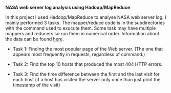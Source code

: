 **NASA web server log analysis using Hadoop/MapReduce**

  In this project I used Hadoop/MapReduce to analyse NASA web server log. I mainly performed 3 tasks. The mapper/reduce code is in the subdirectories with the command used to exucute them. Some task may have multiple mappers and reducers so run them in numerical order. Information about the data can be found [here](http://ita.ee.lbl.gov/html/contrib/NASA-HTTP.html).

* Task 1: Finding the most popular page of the Web server. (The one that appears most frequently in requests, regardless of command.)

* Task 2: Find the top 10 hosts that produced the most 404 HTTP errors.

* Task 3: Find the time difference between the first and the last visit for each host (if a host has visited the server only once than just print the timestamp of the visit) 


